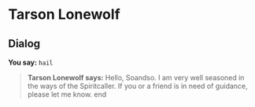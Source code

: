 # Tarson Lonewolf


## Dialog

**You say:** `hail`



>**Tarson Lonewolf says:** Hello, Soandso. I am very well seasoned in the ways of the Spiritcaller. If you or a friend is in need of guidance, please let me know.
end
